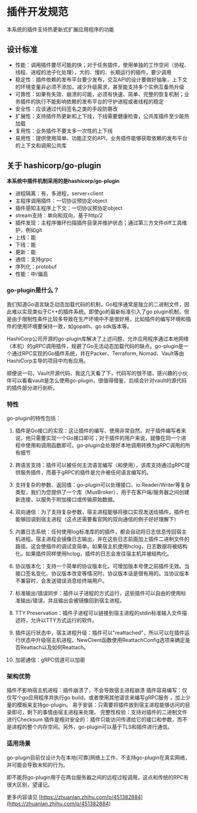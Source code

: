 # 插件开发规范

本系统的插件支持热更新式扩展应用程序的功能



## 设计标准

* 性能：调用插件要尽可能的快；对于任务插件，使用单独的工作空间（协程、线程、进程的池子化处理），大的、慢的、长期运行的插件，要少调用
* 稳定性：插件依赖的发布平台要少发布，交互API的设计要做好抽象，上下文的环境变量非必须不添加，减少升级需求，甚至能支持多个实例互备热升级
* 可靠性：如果有失效、崩溃的可能，必须有快速、简单、完整的恢复机制；业务插件的执行不能影响依赖的发布平台的守护进程或者线程的稳定
* 安全性：应该通过代码签名之类的手段防篡改
* 扩展性：支持插件热更新和上下线，下线需要健康检查，公共库插件至少能热加载
* 复用性：业务插件不要太多一次性的上下线
* 易用性：提供使用简单、功能正交的API，业务插件能够获取依赖的发布平台的上下文和调用公共库



## 关于 hashicorp/go-plugin

**本系统中插件机制采用的是hashicorp/go-plugin**

* 进程隔离：有，多进程，server+client
* 主程序调用插件：一切协议预协定object
* 插件感知主程序上下文：一切协议预协定object
* stream支持：单向和双向，基于http/2
* 插件发现：主程序循环扫描插件目录并维护状态；通过第三方文件diff工具维护，例如git
* 上线：能
* 下线：能
* 更新：能
* 通信：支持grpc
* 序列化：protobuf
* 性能：中/偏高


### go-plugin是什么？
我们知道Go语言缺乏动态加载代码的机制，Go程序通常是独立的二进制文件，因此难以实现类似于C++的插件系统。即使go的最新标准引入了go plugin机制，但是由于限制性条件比较多导致在生产环境中不是很好用，比如插件的编写环境和插件的使用环境要保持一致，如gopath、go sdk版本等。

HashiCorp公司开源的go-plugin库解决了上述问题，允许应用程序通过本地网络（本机）的gRPC调用插件，规避了Go无法动态加载代码的缺点。go-plugin是一个通过RPC实现的Go插件系统，并在Packer、Terraform, Nomad、Vault等由HashiCorp主导的项目中均有应用。

顺便说一句，Vault开源代码，我这几天看了下，代码写的很不错，感兴趣的小伙伴可以看看vault是怎么使用go-plugin，很值得借鉴，后续会针对vault的源代码的插件部分进行剖析。

### 特性
go-plugin的特性包括：

1. 插件是Go接口的实现：这让插件的编写、使用非常自然。对于插件编写者来说，他只需要实现一个Go接口即可；对于插件的用户来说，就像在同一个进程中使用和调用函数即可。go-plugin会处理好本地调用转换为gRPC调用的所有细节

2. 跨语言支持：插件可以被任何主流语言编写（和使用），该库支持通过gRPC提供服务插件，而基于gRPC的插件是允许被任何语言编写的。

3. 支持复杂的参数、返回值：go-plugin可以处理接口、io.Reader/Writer等复杂类型，我们为您提供了一个库（MuxBroker），用于在客户端/服务器之间创建新连接，以服务于附加接口或传输原始数据。

4. 双向通信：为了支持复杂参数，宿主进程能够将接口实现发送给插件，插件也能够回调到宿主进程（这点还需要看官网的双向通信的例子好好理解下）

5. 内置日志系统：任何使用log标准库的的插件，都会自动将日志信息传回宿主机进程。宿主进程会镜像日志输出，并在这些日志前面加上插件二进制文件的路径。这会使插件的调试变简单。如果宿主机使用hclog，日志数据将被结构化。如果插件同样使用hclog，插件的日志会发往宿主机并被结构化。

6. 协议版本化：支持一个简单的协议版本化，可增加版本号使之前插件无效。当接口签名变化、协议版本改变等情况时，协议版本话是很有用的。当协议版本不兼容时，会发送错误消息给终端用户。

7. 标准输出/错误同步：插件以子进程的方式运行，这些插件可以自由的使用标准输出/错误，并且输出会被镜像回到宿主进程。

8. TTY Preservation：插件子进程可以链接到宿主进程的stdin标准输入文件描述符，允许以TTY方式运行的软件。

9. 插件运行状态中，宿主进程升级：插件可以"reattached"，所以可以在插件运行状态中升级宿主机进程。NewClient函数使用ReattachConfig选项来确定是否Reattach以及如何Reattach。
10. 加密通信：gRPC信道可以加密

### 架构优势
插件不影响宿主机进程：插件崩溃了，不会导致宿主进程崩溃
插件容易编写：仅仅写个go应用程序并执行go build。或者使用其他语言来编写gRPC服务 ，加上少量的模板来支持go-plugin。
易于安装：只需要将插件放到宿主进程能够访问的目录即可，剩下的事情由宿主进程来处理。
完整性校验：支持对插件的二进制文件进行Checksum
插件是相对安全的：插件只能访问传递给它的接口和参数，而不是进程的整个内存空间。另外，go-plugin可以基于TLS和插件进行通信。
### 适用场景
go-plugin目前仅设计为在本地[可靠]网络上工作，不支持go-plugin在真实网络，并可能会导致未知的行为。

即不能将go-plugin用于在两台服务器之间的远程过程调用，这点和传统的RPC有很大区别，望谨记。

更多内容请见
[https://zhuanlan.zhihu.com/p/451382884](https://zhuanlan.zhihu.com/p/451382884)
